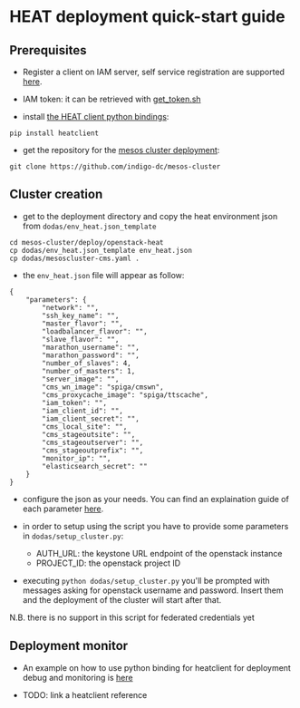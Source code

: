 # HEAT deployment quick-start guide

## Prerequisites

* Register a client on IAM server, self service registration are supported [here](https://iam-test.indigo-datacloud.eu/login). 

* IAM token: it can be retrieved with [get_token.sh](https://gist.githubusercontent.com/dciangot/3b098173fc1710ad6b07ecda5b4e179a/raw/379949e1ce00d28dbdb64b65ed3a1d1676da4789/get_token.sh)

* install [the HEAT client python bindings](https://docs.openstack.org/python-heatclient/latest/index.html): 
```
pip install heatclient
```

* get the repository for the [mesos cluster deployment](https://github.com/indigo-dc/mesos-cluster):
```
git clone https://github.com/indigo-dc/mesos-cluster
```

## Cluster creation

* get to the deployment directory and copy the heat environment json from `dodas/env_heat.json_template`
```
cd mesos-cluster/deploy/openstack-heat
cp dodas/env_heat.json_template env_heat.json
cp dodas/mesoscluster-cms.yaml .
```

* the `env_heat.json` file will appear as follow:
```
{
    "parameters": {
        "network": "",
        "ssh_key_name": "",
        "master_flavor": "",
        "loadbalancer_flavor": "",
        "slave_flavor": "",
        "marathon_username": "",
        "marathon_password": "",
        "number_of_slaves": 4,
        "number_of_masters": 1,
        "server_image": "",
        "cms_wn_image": "spiga/cmswn",
        "cms_proxycache_image": "spiga/ttscache",
        "iam_token": "",
        "iam_client_id": "",
        "iam_client_secret": "",
        "cms_local_site": "",
        "cms_stageoutsite": "",
        "cms_stageoutserver": "",
        "cms_stageoutprefix": "",
        "monitor_ip": "",
        "elasticsearch_secret": ""
    }
}
```
* configure the json as your needs. You can find an explaination guide of each parameter [here](config-ref-HEAT.md).

* in order to setup using the script you have to provide some parameters in `dodas/setup_cluster.py`:
    * AUTH_URL: the keystone URL endpoint of the openstack instance
    * PROJECT_ID: the openstack project ID

* executing `python dodas/setup_cluster.py` you'll be prompted with messages asking for openstack username and password. Insert them and the deployment of the cluster will start after that.

N.B. there is no support in this script for federated credentials yet
 
## Deployment monitor

* An example on how to use python binding for heatclient for deployment debug and monitoring is [here](https://gist.githubusercontent.com/dciangot/054f0d93598a670399c0b5bd36f4fd6d/raw/a86bad8cfe2905b5ee053635ae6add37b2e73381/deployment_status.py)

* TODO: link a heatclient reference
